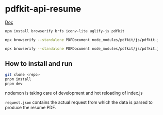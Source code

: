 # pdfkit-api-resume

[Doc](https://github.com/foliojs/pdfkit/wiki/How-to-compile-standalone-PDFKit-for-use-in-the-browser)


```bash
npm install browserify brfs iconv-lite uglify-js pdfkit

npx browserify --standalone PDFDocument node_modules/pdfkit/js/pdfkit.js > pdfkit.js

npx browserify --standalone PDFDocument node_modules/pdfkit/js/pdfkit.js | npx uglifyjs -cm > pdfkit.js

```
## How to install and run

```bash
git clone <repo>
pnpm install
pnpm dev
```

nodemon is taking care of development and hot reloading of index.js

`request.json` contains the actual request from which the data is parsed to produce the resume PDF.



